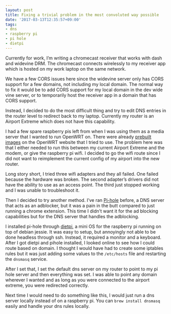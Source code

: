 ```yaml
---
layout: post
title: Fixing a trivial problem in the most convoluted way possible
date: '2017-03-13T12:35:57+09:00'
tags:
- dns
- raspberry pi
- pi hole
- dietpi
---
```

Currently for work, I’m writing a chromecast receiver that works with dash and widevine DRM. The chromecast connects wirelessly to my receiver app which is hosted on my work laptop on the same network.

We have a few CORS issues here since the widevine server only has CORS support for a few domains, not including my local domain. The normal way to fix it would be to add CORS support for my local domain in the dev wide vine server, or to temporarily host the receiver app in a domain that has CORS support. 

Instead, I decided to do the most difficult thing and try to edit DNS entries in the router level to redirect back to my laptop. Currently my router is an Airport Extreme which does not have this capability.

I had a few spare raspberry pis left from when I was using them as a media server that I wanted to run OpenWRT on. There were already [prebuilt images](https://wiki.openwrt.org/toh/raspberry_pi_foundation/raspberry_pi) on the OpenWRT website that I tried to use. The problem here was that I either needed to run this between my current Airport Extreme and the modem, or give the raspberry pi wifi. I decided to go the wifi route since I did not want to reimplement the current config of my airport into the new router. 

Long story short, I tried three wifi adapters and they all failed. One failed because the hardware was broken. The second adapter’s drivers did not have the ability to use as an access point. The third just stopped working and I was unable to troubleshoot it. 

Then I decided to try another method. I’ve ran [Pi-hole](https://pi-hole.net/?v=38dd815e66db) before, a DNS server that acts as an adblocker, but it was a pain in the butt compared to just running a chrome extension. This time I didn’t want it for the ad blocking capabilities but for the DNS server that handles the adblocking.

I installed pi-hole through [dietpi](http://dietpi.com/), a mini OS for the raspberry pi running on top of debian jessie. It was easy to setup, but annoyingly not able to be done headless through ssh. Instead, it required a monitor and a keyboard. After I got dietpi and pihole installed, I looked online to see how I could route based on domain. I thought I would have had to create some iptables rules but it was just adding some values to the `/etc/hosts` file and restarting the `dnsmasq` service.

After I set that, I set the default dns server on my router to point to my pi hole server and then everything was set. I was able to point any domain wherever I wanted and as long as you were connected to the airport extreme, you were redirected correctly.

Next time I would need to do something like this, I would just run a dns server locally instead of on a raspberry pi. You can `brew install dnsmasq` easily and handle your dns rules locally. 

